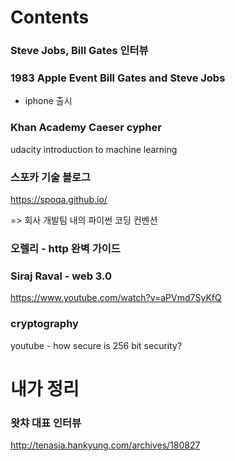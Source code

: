 # Contents



### Steve Jobs, Bill Gates 인터뷰



### 1983 Apple Event Bill Gates and Steve Jobs



- iphone 출시



### Khan Academy Caeser cypher



udacity introduction to machine learning





### 스포카 기술 블로그

https://spoqa.github.io/

=> 회사 개발팀 내의 파이썬 코딩 컨벤션



### 오렐리 - http 완벽 가이드



### Siraj Raval - web 3.0

https://www.youtube.com/watch?v=aPVmd7SyKfQ



### cryptography

youtube - how secure is 256 bit security?



# 내가 정리

### 왓챠 대표 인터뷰

http://tenasia.hankyung.com/archives/180827